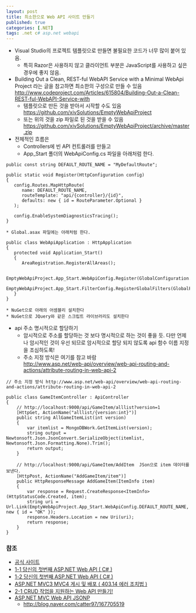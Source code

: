 ```yaml
---
layout: post
title: 최소한으로 Web API 사이트 만들기
published: true
categories: [.NET]
tags: .net c# asp.net webapi
---
```

* Visual Studio의 프로젝트 템플릿으로 만들면 불필요한 코드가 너무 많이 붙어 있음.
    * 특히 Razor은 사용하지 않고 클라이언트 부분은 JavaScript를 사용하고 싶은 경우에 좋지 않음.
* Building Out a Clean, REST-ful WebAPI Service with a Minimal WebApi Project 라는 글을 참고하면 최소한의 구성으로 만들 수 있음  
http://www.codeproject.com/Articles/615804/Building-Out-a-Clean-REST-ful-WebAPI-Service-with  
    * 템플릿으로 만든 것을 받아서 시작할 수도 있음
    https://github.com/xivSolutions/EmptyWebApiProject
    * 또는 위의 것을 zip 파일로 된 것을 받을 수 있음
    https://github.com/xivSolutions/EmptyWebApiProject/archive/master.zip
* 전체적인 흐름은 
    * Controllers에 빈 API 컨트롤러를 만들고 
    * App_Start 폴더의 WebApiConfig.cs 파일을 아래처럼 한다.
	
```
public const string DEFAULT_ROUTE_NAME = "MyDefaultRoute";

public static void Register(HttpConfiguration config)
{
   config.Routes.MapHttpRoute(
	  name: DEFAULT_ROUTE_NAME,
	  routeTemplate: "api/{controller}/{id}",
	  defaults: new { id = RouteParameter.Optional }
   );

   config.EnableSystemDiagnosticsTracing();
}
```

    * Global.asax 파일에는 아래처럼 한다.

```
public class WebApiApplication : HttpApplication
{
   protected void Application_Start()
   {
	  AreaRegistration.RegisterAllAreas();

	  EmptyWebApiProject.App_Start.WebApiConfig.Register(GlobalConfiguration.Configuration);
	  EmptyWebApiProject.App_Start.FilterConfig.RegisterGlobalFilters(GlobalFilters.Filters);
   }
}
```
    * NuGet으로 아래의 어셈블리 설치한다
    * NuGet으로 JQuery와 같은 스크립트 라이브러리도 설치한다
* api 주소 명시적으로 할당하기
    * 암시적으로 주소를 할당하는 것 보다 명시적으로 하는 것이 좋을 듯. 다만 언제나 암시적인 것이 우선 되므로 암시적으로 할당 되지 않도록 api 함수 이름 지정을 조심하도록!
    * 주소 지정 방식은 여기를 참고 바람  
    http://www.asp.net/web-api/overview/web-api-routing-and-actions/attribute-routing-in-web-api-2

```
// 주소 지정 방식 http://www.asp.net/web-api/overview/web-api-routing-and-actions/attribute-routing-in-web-api-2

public class GameItemController : ApiController
{
	// http://localhost:9000/api/GameItem/alllist?version=1
	[HttpGet, ActionName("alllist/{version:int}")]
	public string AllGameItemList(int version)
	{
		var itemlist = MongoDBWork.GetItemList(version);
		string output = Newtonsoft.Json.JsonConvert.SerializeObject(itemlist, Newtonsoft.Json.Formatting.None).Trim();
		return output;
	}

	// http://localhost:9000/api/GameItem/AddItem  JSon으로 item 데이터를 보낸다.
	[HttpPost, ActionName("AddGameItem/item")]
	public HttpResponseMessage AddGameItem(ItemInfo item)
	{
		var response = Request.CreateResponse<ItemInfo>(HttpStatusCode.Created, item);
		string uri = Url.Link(EmptyWebApiProject.App_Start.WebApiConfig.DEFAULT_ROUTE_NAME, new { id = "OK" });
		response.Headers.Location = new Uri(uri);
		return response;
	}
}
```
  
  

### 참조
* [공식 사이트](http://www.asp.net/web-api) 
* [1-1 당신의 첫번째 ASP.NET Web API ( C# )](http://blog.naver.com/wow0815/90157342752) 
* [1-2 당신의 첫번째 ASP.NET Web API ( C# )](http://blog.naver.com/wow0815/90157426005) 
* [ASP.NET MVC3 MVC4 게시 및 배포 ( 403.14 에러 조치법 )](http://blog.naver.com/wow0815/90157586668) 
* [2-1 CRUD 작업을 지원하는 Web API 만들기!](http://blog.naver.com/wow0815/90157998418) 
* [ASP.NET MVC Web API JSONP](http://getchar.tistory.com/39) 
    * http://blog.naver.com/catter97/167705519
